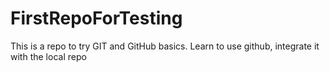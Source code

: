 # FirstRepoForTesting
This is a repo to try GIT and GitHub basics. Learn to use github, integrate it with the local repo
